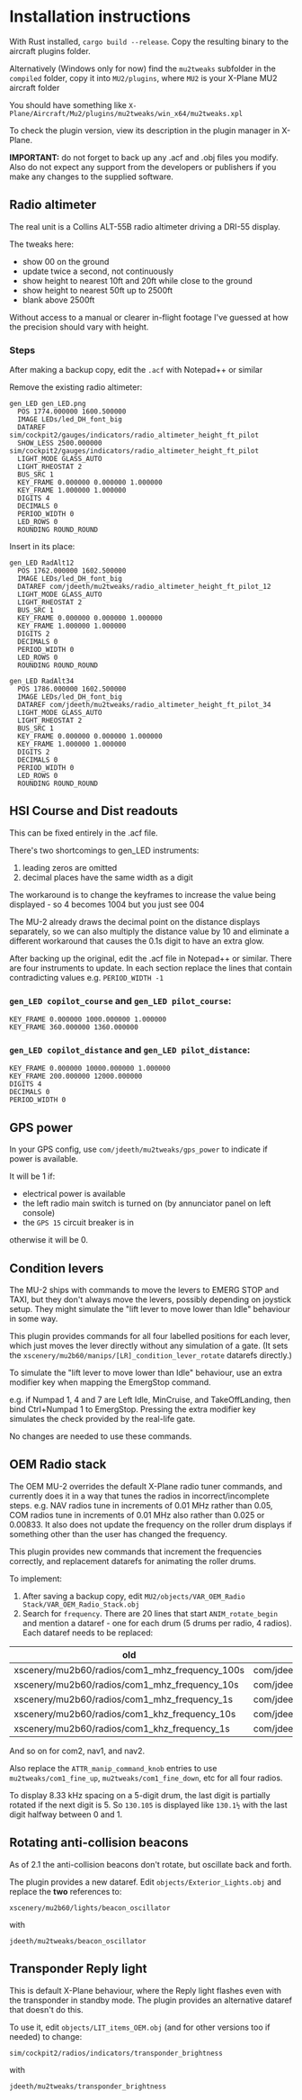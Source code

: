 # Installation instructions

With Rust installed, `cargo build --release`. Copy the resulting binary to the aircraft plugins folder.

Alternatively (Windows only for now) find the `mu2tweaks` subfolder in the `compiled` folder, copy it into `MU2/plugins`, where `MU2` is your X-Plane MU2 aircraft folder

You should have something like `X-Plane/Aircraft/Mu2/plugins/mu2tweaks/win_x64/mu2tweaks.xpl`

To check the plugin version, view its description in the plugin manager in X-Plane.

**IMPORTANT:** do not forget to back up any .acf and .obj files you modify. Also do not expect any support from the developers or publishers if you make any changes to the supplied software.

## Radio altimeter

The real unit is a Collins ALT-55B radio altimeter driving a DRI-55 display.

The tweaks here:
- show 00 on the ground
- update twice a second, not continuously
- show height to nearest 10ft and 20ft while close to the ground
- show height to nearest 50ft up to 2500ft
- blank above 2500ft

Without access to a manual or clearer in-flight footage I've guessed at how the precision should vary with height.

### Steps

After making a backup copy, edit the `.acf` with Notepad++ or similar

Remove the existing radio altimeter:
```
gen_LED gen_LED.png
  POS 1774.000000 1600.500000
  IMAGE LEDs/led_DH_font_big
  DATAREF sim/cockpit2/gauges/indicators/radio_altimeter_height_ft_pilot
  SHOW_LESS 2500.000000 sim/cockpit2/gauges/indicators/radio_altimeter_height_ft_pilot
  LIGHT_MODE GLASS_AUTO
  LIGHT_RHEOSTAT 2
  BUS_SRC 1
  KEY_FRAME 0.000000 0.000000 1.000000
  KEY_FRAME 1.000000 1.000000
  DIGITS 4
  DECIMALS 0
  PERIOD_WIDTH 0
  LED_ROWS 0
  ROUNDING ROUND_ROUND
```

Insert in its place:
```
gen_LED RadAlt12
  POS 1762.000000 1602.500000
  IMAGE LEDs/led_DH_font_big
  DATAREF com/jdeeth/mu2tweaks/radio_altimeter_height_ft_pilot_12
  LIGHT_MODE GLASS_AUTO
  LIGHT_RHEOSTAT 2
  BUS_SRC 1
  KEY_FRAME 0.000000 0.000000 1.000000
  KEY_FRAME 1.000000 1.000000
  DIGITS 2
  DECIMALS 0
  PERIOD_WIDTH 0
  LED_ROWS 0
  ROUNDING ROUND_ROUND

gen_LED RadAlt34
  POS 1786.000000 1602.500000
  IMAGE LEDs/led_DH_font_big
  DATAREF com/jdeeth/mu2tweaks/radio_altimeter_height_ft_pilot_34
  LIGHT_MODE GLASS_AUTO
  LIGHT_RHEOSTAT 2
  BUS_SRC 1
  KEY_FRAME 0.000000 0.000000 1.000000
  KEY_FRAME 1.000000 1.000000
  DIGITS 2
  DECIMALS 0
  PERIOD_WIDTH 0
  LED_ROWS 0
  ROUNDING ROUND_ROUND
```

## HSI Course and Dist readouts

This can be fixed entirely in the .acf file.

There's two shortcomings to gen_LED instruments:
1. leading zeros are omitted
2. decimal places have the same width as a digit

The workaround is to change the keyframes to increase the value being displayed - so 4 becomes 1004 but you just see 004

The MU-2 already draws the decimal point on the distance displays separately, so we can also multiply the distance value by 10 and eliminate a different workaround that causes the 0.1s digit to have an extra glow.

After backing up the original, edit the .acf file in Notepad++ or similar. There are four instruments to update. In each section replace the lines that contain contradicting values e.g. `PERIOD_WIDTH -1`

### `gen_LED copilot_course` and `gen_LED pilot_course`:

    KEY_FRAME 0.000000 1000.000000 1.000000
    KEY_FRAME 360.000000 1360.000000

### `gen_LED copilot_distance` and `gen_LED pilot_distance`:

    KEY_FRAME 0.000000 10000.000000 1.000000
    KEY_FRAME 200.000000 12000.000000
    DIGITS 4
    DECIMALS 0
    PERIOD_WIDTH 0


## GPS power

In your GPS config, use `com/jdeeth/mu2tweaks/gps_power` to indicate if power is available.

It will be 1 if:
- electrical power is available
- the left radio main switch is turned on (by annunciator panel on left console)
- the `GPS 15` circuit breaker is in

otherwise it will be 0.

## Condition levers

The MU-2 ships with commands to move the levers to EMERG STOP and TAXI, but they
don't always move the levers, possibly depending on joystick setup. They might
simulate the "lift lever to move lower than Idle" behaviour in some way.

This plugin provides commands for all four labelled positions for each lever,
which just moves the lever directly without any simulation of a gate. (It
sets the `xscenery/mu2b60/manips/[LR]_condition_lever_rotate` datarefs directly.)

To simulate the "lift lever to move lower than Idle" behaviour, use an extra
modifier key when mapping the EmergStop command.

e.g. if Numpad 1, 4 and 7 are Left Idle, MinCruise, and TakeOffLanding, then
bind Ctrl+Numpad 1 to EmergStop. Pressing the extra modifier key simulates
the check provided by the real-life gate.

No changes are needed to use these commands.

## OEM Radio stack

The OEM MU-2 overrides the default X-Plane radio tuner commands, and currently does it in a way that tunes the radios in incorrect/incomplete steps. e.g. NAV radios tune in increments of 0.01 MHz rather than 0.05, COM radios tune in increments of 0.01 MHz also rather than 0.025 or 0.00833. It also does not update the frequency on the roller drum displays if something other than the user has changed the frequency.

This plugin provides new commands that increment the frequencies correctly, and replacement datarefs for animating the roller drums.

To implement:

1. After saving a backup copy, edit `MU2/objects/VAR_OEM_Radio Stack/VAR_OEM_Radio_Stack.obj`
2. Search for `frequency`. There are 20 lines that start `ANIM_rotate_begin` and mention a dataref - one for each drum (5 drums per radio, 4 radios). Each dataref needs to be replaced:

old|new
-|-
xscenery/mu2b60/radios/com1_mhz_frequency_100s | com/jdeeth/mu2tweaks/com1_mhz_100
xscenery/mu2b60/radios/com1_mhz_frequency_10s | com/jdeeth/mu2tweaks/com1_mhz_010
xscenery/mu2b60/radios/com1_mhz_frequency_1s | com/jdeeth/mu2tweaks/com1_mhz_001
xscenery/mu2b60/radios/com1_khz_frequency_10s | com/jdeeth/mu2tweaks/com1_khz_10
xscenery/mu2b60/radios/com1_khz_frequency_1s | com/jdeeth/mu2tweaks/com1_khz_01

And so on for com2, nav1, and nav2.

Also replace the `ATTR_manip_command_knob` entries to use `mu2tweaks/com1_fine_up`, `mu2tweaks/com1_fine_down`, etc for all four radios.

To display 8.33 kHz spacing on a 5-digit drum, the last digit is partially rotated if the next digit is 5. So `130.105` is displayed like `130.1½` with the last digit halfway between 0 and 1.

## Rotating anti-collision beacons

As of 2.1 the anti-collision beacons don't rotate, but oscillate back and forth.

The plugin provides a new dataref. Edit `objects/Exterior_Lights.obj` and replace the **two** references to:
```
xscenery/mu2b60/lights/beacon_oscillator
```
with
```
jdeeth/mu2tweaks/beacon_oscillator
```

## Transponder Reply light

This is default X-Plane behaviour, where the Reply light flashes even with the
transponder in standby mode. The plugin provides an alternative dataref that
doesn't do this.

To use it, edit `objects/LIT_items_OEM.obj` (and for other versions too if
needed) to change:
```
sim/cockpit2/radios/indicators/transponder_brightness
```
with
```
jdeeth/mu2tweaks/transponder_brightness
```
